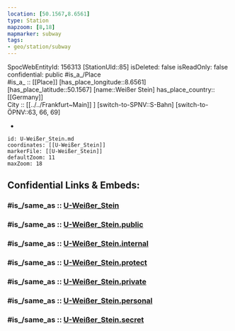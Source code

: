 ```yaml
---
location: [50.1567,8.6561] 
type: Station 
mapzoom: [8,18] 
mapmarker: subway 
tags:
- geo/station/subway
---
```

SpocWebEntityId: 156313
[StationUId::85] 
isDeleted: false
isReadOnly: false
confidential: public
#is_a_/Place  
#is_a_ :: [[Place]] 
[has_place_longitude::8.6561] 
[has_place_latitude::50.1567] 
[name::Weißer Stein] 
has_place_country:: [[Germany]]  
City :: [[../../Frankfurt~Main]] ] 
[switch-to-SPNV::S-Bahn] 
[switch-to-ÖPNV::63, 66, 69] 

-

```leaflet
id: U-Weißer_Stein.md
coordinates: [[U-Weißer_Stein]] 
markerFile: [[U-Weißer_Stein]] 
defaultZoom: 11 
maxZoom: 18
```


## Confidential Links & Embeds: 

### #is_/same_as :: [U-Weißer_Stein](/_Standards/Earth/Continent/Europe/Europe~Central/Germany/Germany~West/Hessen/counties~Hessen/Frankfurt~Main/Stations-FFM~U/U-Weißer_Stein.md) 

### #is_/same_as :: [U-Weißer_Stein.public](/_public/Earth/Continent/Europe/Europe~Central/Germany/Germany~West/Hessen/counties~Hessen/Frankfurt~Main/Stations-FFM~U/U-Weißer_Stein.public.md) 

### #is_/same_as :: [U-Weißer_Stein.internal](/_internal/Earth/Continent/Europe/Europe~Central/Germany/Germany~West/Hessen/counties~Hessen/Frankfurt~Main/Stations-FFM~U/U-Weißer_Stein.internal.md) 

### #is_/same_as :: [U-Weißer_Stein.protect](/_protect/Earth/Continent/Europe/Europe~Central/Germany/Germany~West/Hessen/counties~Hessen/Frankfurt~Main/Stations-FFM~U/U-Weißer_Stein.protect.md) 

### #is_/same_as :: [U-Weißer_Stein.private](/_private/Earth/Continent/Europe/Europe~Central/Germany/Germany~West/Hessen/counties~Hessen/Frankfurt~Main/Stations-FFM~U/U-Weißer_Stein.private.md) 

### #is_/same_as :: [U-Weißer_Stein.personal](/_personal/Earth/Continent/Europe/Europe~Central/Germany/Germany~West/Hessen/counties~Hessen/Frankfurt~Main/Stations-FFM~U/U-Weißer_Stein.personal.md) 

### #is_/same_as :: [U-Weißer_Stein.secret](/_secret/Earth/Continent/Europe/Europe~Central/Germany/Germany~West/Hessen/counties~Hessen/Frankfurt~Main/Stations-FFM~U/U-Weißer_Stein.secret.md)

